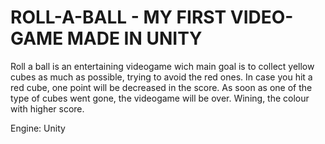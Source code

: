 # ROLL-A-BALL - MY FIRST VIDEO-GAME MADE IN UNITY

Roll a ball is an entertaining videogame wich main goal is to collect yellow cubes as much as possible, trying to avoid the red ones.
In case you hit a red cube, one point will be decreased in the score.
As soon as one of the type of cubes went gone, the videogame will be over. Wining, the colour with higher score.

Engine: Unity
